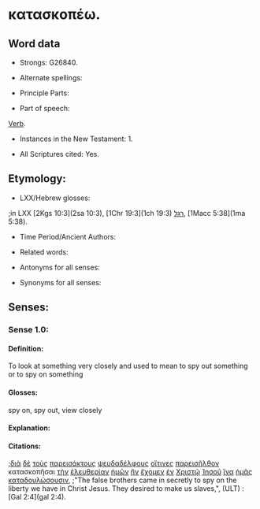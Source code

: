 # κατασκοπέω.

<!-- Status: S2=Needs2ndReview -->
<!-- Lexica used for edits: BDAG, FFM, LN, BN, A-S -->

## Word data

* Strongs: G26840.


* Alternate spellings:

* Principle Parts: 

* Part of speech: 

[Verb](http://ugg.readthedocs.io/en/latest/verb.html).

* Instances in the New Testament: 1.

* All Scriptures cited: Yes.

## Etymology: 

* LXX/Hebrew glosses: 

;in LXX [2Kgs 10:3](2sa 10:3), [1Chr 19:3](1ch 19:3) [רגל](//en-uhal/H7270), [1Macc 5:38](1ma 5:38).

* Time Period/Ancient Authors: 

* Related words: 

* Antonyms for all senses:

* Synonyms for all senses: 

## Senses:

### Sense 1.0:

#### Definition: 

To look at something very closely and used to mean to spy out something or to spy on something

#### Glosses:

spy on, spy out, view closely

#### Explanation:

#### Citations:

;[διὰ](../G12230/01.md) [δὲ](../G11610/01.md) [τοὺς](../G35880/01.md) [παρεισάκτους](../G39200/01.md) [ψευδαδέλφους](../G55690/01.md) [οἵτινες](../G37480/01.md) [παρεισῆλθον](../G39220/01.md) κατασκοπῆσαι [τὴν](../G35880/01.md) [ἐλευθερίαν](../G16570/01.md) [ἡμῶν](../G14730/01.md) [ἣν](../G37390/01.md) [ἔχομεν](../G21920/01.md) [ἐν](../G17220/01.md) [Χριστῷ](../G55470/01.md) [Ἰησοῦ](../G24240/01.md) [ἵνα](../G24430/01.md) [ἡμᾶς](../G14730/01.md) [καταδουλώσουσιν](../G26150/01.md), 
;"The false brothers came in secretly to spy on the liberty we have in Christ Jesus. They desired to make us slaves,",  (ULT)
:[Gal 2:4](gal 2:4).
